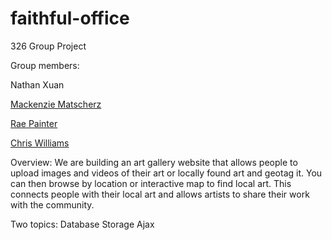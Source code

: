 # faithful-office
326 Group Project

Group members:

Nathan Xuan 

[Mackenzie Matscherz](team/mackenziematscherz.md)

[Rae Painter](team/Rae_Painter.md)

[Chris Williams](team/Chris_Williams.md)


Overview: 
	We are building an art gallery website that allows people to upload images and videos of their art or locally found art and geotag it. You can then browse by location or interactive map to find local art. This connects people with their local art and allows artists to share their work with the community.



Two topics: 
Database Storage
Ajax




